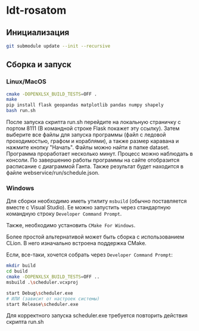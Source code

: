# ldt-rosatom

## Инициализация

```bash
git submodule update --init --recursive
```

## Сборка и запуск

### Linux/MacOS

```bash
cmake -DOPENXLSX_BUILD_TESTS=OFF .
make
pip install flask geopandas matplotlib pandas numpy shapely
bash run.sh
```

После запуска скрипта run.sh перейдите на локальную страничку с портом 8111 (В командной строке Flask покажет эту ссылку). Затем выберите все файлы для запуска программы (файл с ледовой проходимостью, графом и кораблями), а также размер каравана и нажмите кнопку "Начать". Файлы можно найти в папке dataset. Программа проработает несколько минут. Процесс можно наблюдать в консоли. По завершению работы программы на сайте отобразится расписание с диаграммой Ганта. Также результат будет находится в файле webservice/run/schedule.json. 


### Windows

Для сборки необходимо иметь утилиту ```msbuild``` (обычно поставляется вместе с Visual Studio). Ее можно запустить через стандартную командную строку ```Developer Command Prompt```.

Также, необходимо установить ```CMake For Windows```.

Более простой альтернативой может быть сборка с использованием CLion. В него изначально встроена поддержка CMake.

Если, все-таки, хочется собрать через ```Developer Command Prompt```:

```bash
mkdir build
cd build
cmake -DOPENXLSX_BUILD_TESTS=OFF ..
msbuild .\scheduler.vcxproj

start Debug\scheduler.exe
# ИЛИ (зависит от настроек системы)
start Release\scheduler.exe
```

Для корректного запуска scheduler.exe требуется повторить действия скрипта run.sh
